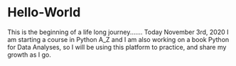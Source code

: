 # Hello-World
This is the beginning of a life long journey.......
Today November 3rd, 2020 I am starting a course in Python A_Z and I am also working on a book Python for Data Analyses, so I will be using this platform to practice, and share my growth as I go. 
